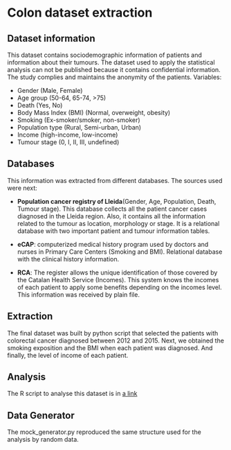 # Colon dataset extraction

## Dataset information
This dataset contains sociodemographic information of patients and information about their tumours. The dataset used to apply the statistical analysis can not be published because it contains confidential information. The study complies and maintains the anonymity of the patients.
Variables:

* Gender (Male, Female)
* Age group (50-64, 65-74, >75)
* Death (Yes, No)
* Body Mass Index (BMI) (Normal, overweight, obesity)
* Smoking (Ex-smoker/smoker, non-smoker)
* Population type (Rural, Semi-urban, Urban)
* Income (high-income, low-income)
* Tumour stage (0, I, II, III, undefined)


## Databases
This information was extracted from different databases. The sources used were next:

* **Population cancer registry of Lleida**(Gender, Age, Population, Death, Tumour stage). This database collects all the patient cancer cases diagnosed in the Lleida region. Also, it contains all the information related to the tumour as location, morphology or stage. It is a relational database with two important patient and tumour information tables.

* **eCAP**: computerized medical history program used by doctors and nurses in Primary Care Centers (Smoking and BMI). Relational database with the clinical history information.

* **RCA**: The register allows the unique identification of those covered by the Catalan Health Service (Incomes). This system knows the incomes of each patient to apply some benefits depending on the incomes level. This information was received by plain file.


## Extraction

The final dataset was built by python script that selected the patients with colorectal cancer diagnosed between 2012 and 2015. Next, we obtained the smoking exposition and the BMI when each patient was diagnosed. And finally, the level of income of each patient.


## Analysis 

The R script to analyse this dataset is in [a link](https://github.com/didacflorensa/MCA-Cancer/blob/master/r-scripts/ColonRectum/mca_r.R)


## Data Generator

The mock_generator.py reproduced the same structure used for the analysis by random data.
 